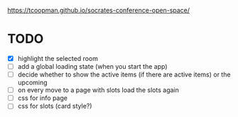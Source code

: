  https://tcoopman.github.io/socrates-conference-open-space/

# TODO

* [x] highlight the selected room
* [ ] add a global loading state (when you start the app)
* [ ] decide whether to show the active items (if there are active items) or the upcoming
* [ ] on every move to a page with slots load the slots again
* [ ] css for info page
* [ ] css for slots (card style?)
